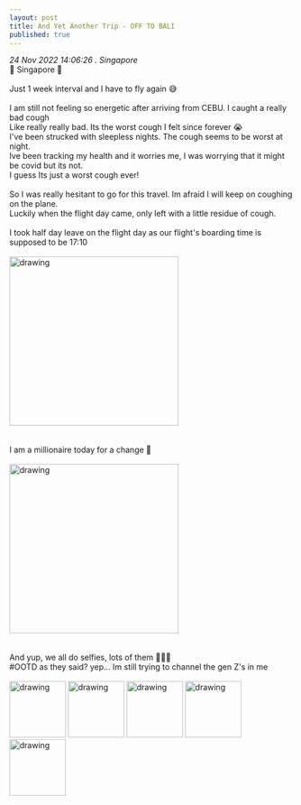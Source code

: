 ```yaml
---
layout: post
title: And Yet Another Trip - OFF TO BALI
published: true
---
```

_24 Nov 2022 14:06:26 . Singapore_
<br>
📍 Singapore 📍
<br>
<br>
Just 1 week interval and I have to fly again 😅
<br>
<br>
I am still not feeling so energetic after arriving from CEBU. I caught a really bad cough
<br>
Like really really bad. Its the worst cough I felt since forever 😭
<br>
I've been strucked with sleepless nights. The cough seems to be worst at night.
<br>
Ive been tracking my health and it worries me, I was worrying that it might be covid but its not.
<br>
I guess Its just a worst cough ever!
<br>
<br>
So I was really hesitant to go for this travel. Im afraid I will keep on coughing on the plane.
<br>
Luckily when the flight day came, only left with a little residue of cough. 
<br>
<br>
I took half day leave on the flight day as our flight's boarding time is supposed to be 17:10
<br>
<br>
<img src="https://drive.google.com/uc?export=view&id=1l_VjLxhoeKqWPXgdh_e7RiJtPgHR_IPx" alt="drawing" width="300"/>
<br>
<br>
<br>
I am a millionaire today for a change 🤑
<br>
<br>
<img src="https://drive.google.com/uc?export=view&id=1bhP_U8pom3f_aUgp0o_UDZaDi1b37gqa" alt="drawing" width="300"/>
<br>
<br>
<br>
And yup, we all do selfies, lots of them 🤪🤪🤪
<br>
#OOTD as they said? yep... Im still trying to channel the gen Z's in me
<br>
<br>
<img src="https://drive.google.com/uc?export=view&id=1WdDbuN9zCaYF1I-tgSY7cGDpoHc_N3PO" alt="drawing" width="100"/>
<img src="https://drive.google.com/uc?export=view&id=13TGSXfs0RWAtIidaRjnTI3zIbn-zdVh_" alt="drawing" width="100"/>
<img src="https://drive.google.com/uc?export=view&id=1_AnICdDcW2qZd-eQvI4HVCYSeelBveKY" alt="drawing" width="100"/>
<img src="https://drive.google.com/uc?export=view&id=14-KxZhEQqQEBgjCvbIwqxQYEKxhVMbRj" alt="drawing" width="100"/>
<img src="https://drive.google.com/uc?export=view&id=1rQSVmzmykWisezj2Yxex2zhuG7aakK9P" alt="drawing" width="100"/>
<br>
<br>
<br>



